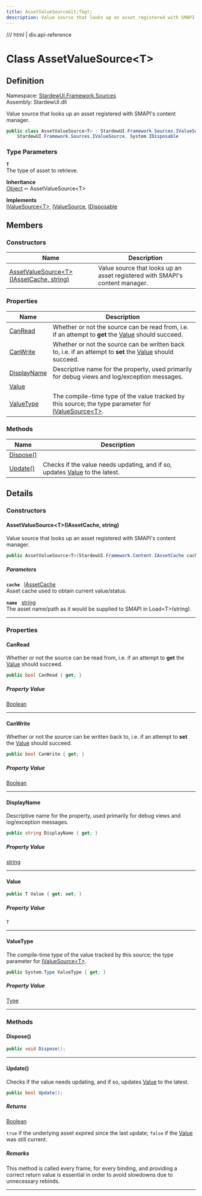 ```yaml
---
title: AssetValueSource&lt;T&gt;
description: Value source that looks up an asset registered with SMAPI's content manager.
---
```


<link rel="stylesheet" href="/StardewUI/stylesheets/reference.css" />

/// html | div.api-reference

# Class AssetValueSource&lt;T&gt;

## Definition

<div class="api-definition" markdown>

Namespace: [StardewUI.Framework.Sources](index.md)  
Assembly: StardewUI.dll  

</div>

Value source that looks up an asset registered with SMAPI's content manager.

```cs
public class AssetValueSource<T> : StardewUI.Framework.Sources.IValueSource<T>, 
    StardewUI.Framework.Sources.IValueSource, System.IDisposable
```

### Type Parameters

**`T`**  
The type of asset to retrieve.


**Inheritance**  
[Object](https://learn.microsoft.com/en-us/dotnet/api/system.object) ⇦ AssetValueSource&lt;T&gt;

**Implements**  
[IValueSource&lt;T&gt;](ivaluesource-1.md), [IValueSource](ivaluesource.md), [IDisposable](https://learn.microsoft.com/en-us/dotnet/api/system.idisposable)

## Members

### Constructors

 | Name | Description |
| --- | --- |
| [AssetValueSource&lt;T&gt;(IAssetCache, string)](#assetvaluesourcetiassetcache-string) | Value source that looks up an asset registered with SMAPI's content manager. | 

### Properties

 | Name | Description |
| --- | --- |
| [CanRead](#canread) | Whether or not the source can be read from, i.e. if an attempt to **get** the [Value](ivaluesource.md#value) should succeed. | 
| [CanWrite](#canwrite) | Whether or not the source can be written back to, i.e. if an attempt to **set** the [Value](ivaluesource.md#value) should succeed. | 
| [DisplayName](#displayname) | Descriptive name for the property, used primarily for debug views and log/exception messages. | 
| [Value](#value) |  | 
| [ValueType](#valuetype) | The compile-time type of the value tracked by this source; the type parameter for [IValueSource&lt;T&gt;](ivaluesource-1.md). | 

### Methods

 | Name | Description |
| --- | --- |
| [Dispose()](#dispose) |  | 
| [Update()](#update) | Checks if the value needs updating, and if so, updates [Value](ivaluesource.md#value) to the latest. | 

## Details

### Constructors

#### AssetValueSource&lt;T&gt;(IAssetCache, string)

Value source that looks up an asset registered with SMAPI's content manager.

```cs
public AssetValueSource<T>(StardewUI.Framework.Content.IAssetCache cache, string name);
```

##### Parameters

**`cache`** &nbsp; [IAssetCache](../content/iassetcache.md)  
Asset cache used to obtain current value/status.

**`name`** &nbsp; [string](https://learn.microsoft.com/en-us/dotnet/api/system.string)  
The asset name/path as it would be supplied to SMAPI in Load&lt;T&gt;(string).

-----

### Properties

#### CanRead

Whether or not the source can be read from, i.e. if an attempt to **get** the [Value](ivaluesource.md#value) should succeed.

```cs
public bool CanRead { get; }
```

##### Property Value

[Boolean](https://learn.microsoft.com/en-us/dotnet/api/system.boolean)

-----

#### CanWrite

Whether or not the source can be written back to, i.e. if an attempt to **set** the [Value](ivaluesource.md#value) should succeed.

```cs
public bool CanWrite { get; }
```

##### Property Value

[Boolean](https://learn.microsoft.com/en-us/dotnet/api/system.boolean)

-----

#### DisplayName

Descriptive name for the property, used primarily for debug views and log/exception messages.

```cs
public string DisplayName { get; }
```

##### Property Value

[string](https://learn.microsoft.com/en-us/dotnet/api/system.string)

-----

#### Value



```cs
public T Value { get; set; }
```

##### Property Value

`T`

-----

#### ValueType

The compile-time type of the value tracked by this source; the type parameter for [IValueSource&lt;T&gt;](ivaluesource-1.md).

```cs
public System.Type ValueType { get; }
```

##### Property Value

[Type](https://learn.microsoft.com/en-us/dotnet/api/system.type)

-----

### Methods

#### Dispose()



```cs
public void Dispose();
```

-----

#### Update()

Checks if the value needs updating, and if so, updates [Value](ivaluesource.md#value) to the latest.

```cs
public bool Update();
```

##### Returns

[Boolean](https://learn.microsoft.com/en-us/dotnet/api/system.boolean)

  `true` if the underlying asset expired since the last update; `false` if the [Value](assetvaluesource-1.md#value) was still current.

##### Remarks

This method is called every frame, for every binding, and providing a correct return value is essential in order to avoid slowdowns due to unnecessary rebinds.

-----

